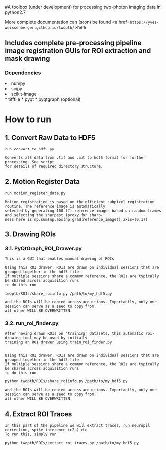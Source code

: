 #A toolbox (under development) for processing two-photon imaging data in python2.7

More complete documentation can (soon) be found <a href=``https://yves-weissenberger.github.io/twoptb/``>here </a>


<h2> Includes complete pre-processing pipeline image registration GUIs for ROI extraction and mask drawing</h2>


<h3>Dependencies</h3>

<li>numpy</li>
<li>scipy</li>
<li>scikit-image</li>
* tifffile
* pyqt
* pyqtgraph (optional)



# How to run 

## 1. Convert Raw Data to HDF5 

    run convert_to_hdf5.py

    Converts all data from .tif and .mat to hdf5 format for further processing. See script 
    for details of required directory structure.

## 2. Motion Register Data

    run motion_register_data.py
    
    Motion registration is based on the efficient subpixel registration routine. The reference image is automatically
    selected by generating 100 (?) reference images based on random frames and selecting the sharpest (proxy for sharp-
    ness here is np.sum(np.abs(np.grad(reference_image)),axis=(0,1))

## 3. Drawing ROIs

### 3.1. PyQtGraph_ROI_Drawer.py
    This is a GUI that enables manual drawing of ROIs

    Using this ROI drawer, ROIs are drawn on individual sessions that are grouped together in the hdf5 file.
    If multiple sessions share a common reference, the ROIs are typically be shared across acquisition runs
    to do this run 

    twoptb/ROIs/share_roiinfo.py /path/to/my_hdf5.py

    and the ROIs will be copied across acquitions. Importantly, only one session can serve as a seed to copy from,
    all other WILL BE OVERWRITTEN. 

### 3.2. run_roi_finder.py
    After having drawn ROIs on 'training' datasets, this automatic roi-drawing tool may be used by initially 
    training an ROI drawer using train_roi_finder.py
    

    Using this ROI drawer, ROIs are drawn on individual sessions that are grouped together in the hdf5 file.
    If multiple sessions share a common reference, the ROIs are typically be shared across acquisition runs
    to do this run 

    python twoptb/ROIs/share_roiinfo.py /path/to/my_hdf5.py

    and the ROIs will be copied across acquitions. Importantly, only one session can serve as a seed to copy from,
    all other WILL BE OVERWRITTEN. 


## 4. Extract ROI Traces

    In this part of the pipeline we will extract traces, run neuropil correction, spike inference (c2s) etc
    To run this, simply run

    python twoptb/ROIs/extract_roi_traces.py /path/to/my_hdf5.py

